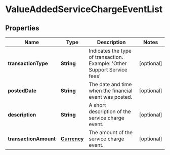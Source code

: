 
# ValueAddedServiceChargeEventList

## Properties
Name | Type | Description | Notes
------------ | ------------- | ------------- | -------------
**transactionType** | **String** | Indicates the type of transaction.  Example: &#39;Other Support Service fees&#39; |  [optional]
**postedDate** | **String** | The date and time when the financial event was posted. |  [optional]
**description** | **String** | A short description of the service charge event. |  [optional]
**transactionAmount** | [**Currency**](Currency.md) | The amount of the service charge event. |  [optional]



